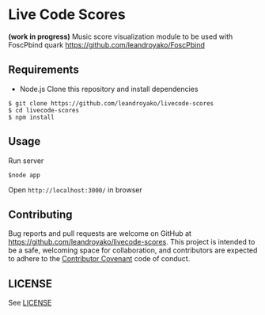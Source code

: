 # Live Code Scores

**(work in progress)** 
Music score visualization module to be used with FoscPbind quark https://github.com/leandroyako/FoscPbind

## Requirements
* Node.js
Clone this repository and install dependencies
```
$ git clone https://github.com/leandroyako/livecode-scores
$ cd livecode-scores
$ npm install
```
## Usage

Run server

```
$node app
```

Open `http://localhost:3000/` in browser


## Contributing

Bug reports and pull requests are welcome on GitHub at
https://github.com/leandroyako/livecode-scores. This project is intended to be a safe,
welcoming space for collaboration, and contributors are expected to adhere to
the [Contributor Covenant](http://contributor-covenant.org) code of conduct.

## LICENSE

See [LICENSE](LICENSE)

